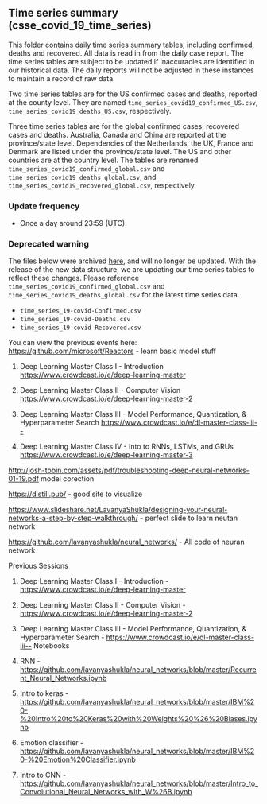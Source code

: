 ## Time series summary (csse_covid_19_time_series)

This folder contains daily time series summary tables, including confirmed, deaths and recovered. All data is read in from the daily case report. The time series tables are subject to be updated if inaccuracies are identified in our historical data. The daily reports will not be adjusted in these instances to maintain a record of raw data. 

Two time series tables are for the US confirmed cases and deaths, reported at the county level. They are named `time_series_covid19_confirmed_US.csv`, `time_series_covid19_deaths_US.csv`, respectively.

Three time series tables are for the global confirmed cases, recovered cases and deaths. Australia, Canada and China are reported at the province/state level. Dependencies of the Netherlands, the UK, France and Denmark are listed under the province/state level. The US and other countries are at the country level. The tables are renamed  `time_series_covid19_confirmed_global.csv` and `time_series_covid19_deaths_global.csv`, and `time_series_covid19_recovered_global.csv`, respectively.

### Update frequency

* Once a day around 23:59 (UTC).

###  Deprecated warning
The files below were archived [here](https://github.com/CSSEGISandData/COVID-19/tree/master/archived_data/archived_time_series), and will no longer be updated. With the release of the new data structure, we are updating our time series tables to reflect these changes. Please reference `time_series_covid19_confirmed_global.csv` and `time_series_covid19_deaths_global.csv` for the latest time series data. 

* `time_series_19-covid-Confirmed.csv`
* `time_series_19-covid-Deaths.csv`	
* `time_series_19-covid-Recovered.csv`

You can view the previous events here:
https://github.com/microsoft/Reactors - learn basic model stuff

1. Deep Learning Master Class I - Introduction
https://www.crowdcast.io/e/deep-learning-master

2. Deep Learning Master Class II - Computer Vision
https://www.crowdcast.io/e/deep-learning-master-2

3. Deep Learning Master Class III - Model Performance, Quantization, & Hyperparameter Search
https://www.crowdcast.io/e/dl-master-class-iii--

4. Deep Learning Master Class IV - Into to RNNs, LSTMs, and GRUs
https://www.crowdcast.io/e/deep-learning-master-3


http://josh-tobin.com/assets/pdf/troubleshooting-deep-neural-networks-01-19.pdf  model corection

https://distill.pub/ - good site to visualize

https://www.slideshare.net/LavanyaShukla/designing-your-neural-networks-a-step-by-step-walkthrough/ - perfect slide to learn neutan network

https://github.com/lavanyashukla/neural_networks/ - All code of neuran network

Previous Sessions

1. Deep Learning Master Class I - Introduction - https://www.crowdcast.io/e/deep-learning-master

2. Deep Learning Master Class II - Computer Vision - https://www.crowdcast.io/e/deep-learning-master-2

3. Deep Learning Master Class III - Model Performance, Quantization, & Hyperparameter Search - https://www.crowdcast.io/e/dl-master-class-iii--
Notebooks

1. RNN - https://github.com/lavanyashukla/neural_networks/blob/master/Recurrent_Neural_Networks.ipynb

2. Intro to keras - https://github.com/lavanyashukla/neural_networks/blob/master/IBM%20-%20Intro%20to%20Keras%20with%20Weights%20%26%20Biases.ipynb

3. Emotion classifier - https://github.com/lavanyashukla/neural_networks/blob/master/IBM%20-%20Emotion%20Classifier.ipynb

4. Intro to CNN -https://github.com/lavanyashukla/neural_networks/blob/master/Intro_to_Convolutional_Neural_Networks_with_W%26B.ipynb


